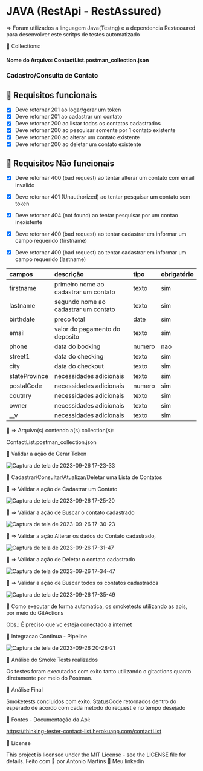 # JAVA (RestApi - RestAssured)

=> Foram utilizados a linguagem Java(Testng) e a dependencia Restassured para desenvolver este scritps de testes automatizado
 
🚀 Collections: 
#### Nome do Arquivo: ContactList.postman_collection.json 

### Cadastro/Consulta de Contato
## 🔖 Requisitos funcionais
- [X] Deve retornar 201 ao logar/gerar um token 
- [X] Deve retornar 201 ao cadastrar um contato
- [X] Deve retornar 200 ao listar todos os contatos cadastrados
- [X] Deve retornar 200 ao pesquisar somente por 1 contato existente
- [X] Deve retornar 200 ao alterar um contato existente
- [X] Deve retornar 200 ao deletar um contato existente

## 🔖 Requisitos Não funcionais
- [X] Deve retornar 400 (bad request) ao tentar alterar um contato com email invalido
- [X] Deve retornar 401 (Unauthorized) ao tentar pesquisar um contato sem token
- [X] Deve retornar 404 (not found) ao tentar pesquisar por um contao inexistente
- [X] Deve retornar 400 (bad request) ao tentar cadastrar em informar um campo requerido (firstname)
- [X] Deve retornar 400 (bad request) ao tentar cadastrar em informar um campo requerido (lastname)


| campos             | descrição                              | tipo     | obrigatório |
| :----------------- | :------------------------------------- | :------- | :---------- |
| firstname          | primeiro nome ao cadastrar um contato  | texto    | sim         |
| lastname           | segundo nome ao cadastrar um contato   | texto    | sim         |
| birthdate          | preco total                            | date     | sim         |
| email              | valor do pagamento do deposito         | texto    | sim         |
| phone              | data do booking                        | numero   | nao         |
| street1            | data do checking                       | texto    | sim         |
| city               | data do checkout                       | texto    | sim         |
| stateProvince      | necessidades adicionais                | texto    | sim         |
| postalCode         | necessidades adicionais                | numero   | sim         |
| coutnry            | necessidades adicionais                | texto    | sim         |
| owner              | necessidades adicionais                | texto    | sim         |
| __v                | necessidades adicionais                | texto    | sim         |


🔖 => Arquivo(s) contendo a(s) collection(s):

ContactList.postman_collection.json

🚀 Validar a ação de Gerar Token

![Captura de tela de 2023-09-26 17-23-33](https://github.com/antoniogmartins/java_apirest/assets/35534493/98ecdaac-7d5c-4aa5-9020-9b3a7c4e2cce)

🚀 Cadastrar/Consultar/Atualizar/Deletar uma Lista de Contatos

🔖 => Validar a ação de Cadastrar um Contato

![Captura de tela de 2023-09-26 17-25-20](https://github.com/antoniogmartins/java_apirest/assets/35534493/786cf955-719a-4492-b3d8-0bb7c854713c)

🔖 => Validar a ação de Buscar o contato cadastrado

![Captura de tela de 2023-09-26 17-30-23](https://github.com/antoniogmartins/java_apirest/assets/35534493/ab75a5a9-49f6-4fd5-b4a0-37648f5e4b76)

🔖 => Validar a ação Alterar os dados do Contato cadastrado,

![Captura de tela de 2023-09-26 17-31-47](https://github.com/antoniogmartins/java_apirest/assets/35534493/4a5744ee-912f-4aae-9eb3-1dc4cb09c2d1)

🔖 => Validar a ação de Deletar o contato cadastrado

![Captura de tela de 2023-09-26 17-34-47](https://github.com/antoniogmartins/java_apirest/assets/35534493/dc5a6210-52bb-4fe2-acf8-b685a69c7aa0)

🔖 => Validar a ação de Buscar todos os contatos cadastrados

![Captura de tela de 2023-09-26 17-35-49](https://github.com/antoniogmartins/java_apirest/assets/35534493/8839f3f9-50cf-4127-bd3d-f843a04021b9)

🚀 Como executar de forma automatica, os smoketests utilizando as apis, por meio do GitActions

Obs.: É preciso que vc esteja conectado a internet

🚀 Integracao Continua - Pipeline



![Captura de tela de 2023-09-26 20-28-21](https://github.com/antoniogmartins/java_apirest/assets/35534493/cabf159b-6af4-4e29-9d58-002859d37b17)


🚀 Análise do Smoke Tests realizados

Os testes foram executados com exito tanto utilizando o gitactions quanto diretamente por meio do Postman.

🚀 Análise Final

Smoketests concluidos com exito. StatusCode retornados dentro do esperado de acordo com cada metodo do request e no tempo desejado

🚀 Fontes - Documentação da Api:

https://thinking-tester-contact-list.herokuapp.com/contactList

📝 License

This project is licensed under the MIT License - see the LICENSE file for details.
Feito com 💜  por Antonio Martins 👋   Meu linkedin



